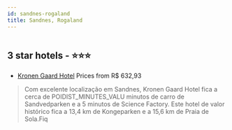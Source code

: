 ```yaml
---
id: sandnes-rogaland
title: Sandnes, Rogaland
---
```


<center><img src="https://i.travelapi.com/hotels/2000000/1690000/1688000/1687929/af12c770_z.jpg" alt="" /></center>


##  3 star hotels - ⭐️⭐️⭐️

-    [Kronen Gaard Hotel](https://us.hurb.com/hotels/sandnes/kronen-gaard-hotel-HT-EM1G?cmp=18055) Prices from R$ 632,93
   > Com excelente localização em Sandnes, Kronen Gaard Hotel fica a cerca de POIDIST_MINUTES_VALU minutos de carro de Sandvedparken e a 5 minutos de Science Factory.  Este hotel de valor histórico fica a 13,4 km de Kongeparken e a 15,6 km de Praia de Sola.Fiq
